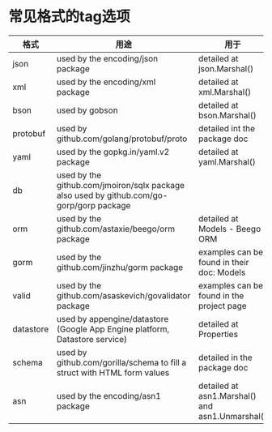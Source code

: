 # 常见格式的tag选项

| 格式 | 用途 | 用于 |
| --- | --- | --- |
| json | used by the encoding/json package | detailed at json.Marshal() |
| xml | used by the encoding/xml package | detailed at xml.Marshal() |
| bson | used by gobson | detailed at bson.Marshal() |
| protobuf | used by github.com/golang/protobuf/proto | detailed int the package doc |
| yaml | used by the gopkg.in/yaml.v2 package | detailed at yaml.Marshal() |
| db | used by the github.com/jmoiron/sqlx package also used by github.com/go-gorp/gorp package | |
| orm | used by the github.com/astaxie/beego/orm package | detailed at Models - Beego ORM |
| gorm | used by the github.com/jinzhu/gorm package | examples can be found in their doc: Models |
| valid | used by the github.com/asaskevich/govalidator package | examples can be found in the project page |
| datastore | used by appengine/datastore (Google App Engine platform, Datastore service) | detailed at Properties |
| schema | used by github.com/gorilla/schema to fill a struct with HTML form values | detailed in the package doc |
| asn | used by the encoding/asn1 package | detailed at asn1.Marshal() and asn1.Unmarshal() |